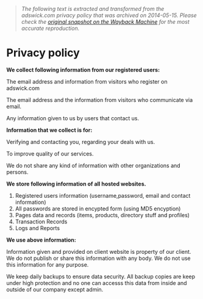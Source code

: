 > *The following text is extracted and transformed from the adswick.com privacy policy that was archived on 2014-05-15. Please check the [original snapshot on the Wayback Machine](https://web.archive.org/web/20140515034707id_/http%3A//adswick.com/pages/privacy-policy.html) for the most accurate reproduction.*

# Privacy policy

**We collect following information from our registered users:**

The email address and information from visitors who register on adswick.com

The email address and the information from visitors who communicate via email.

Any information given to us by users that contact us.

**Information that we collect is for:**

Verifying and contacting you, regarding your deals with us.

To improve quality of our services.

We do not share any kind of information with other organizations and persons.

**We store following information of all hosted websites.**

  1. Registered users information (username,password, email and contact information)
  2. All passwords are stored in encypted form (using MD5 encyption)
  3. Pages data and records (items, products, directory stuff and profiles)
  4. Transaction Records
  5. Logs and Reports



**We use above information:**

Information given and provided on client website is property of our client. We do not publish or share this information with any body. We do not use this information for any purpose.

We keep daily backups to ensure data security. All backup copies are keep under high protection and no one can accesss this data from inside and outside of our company except admin.
